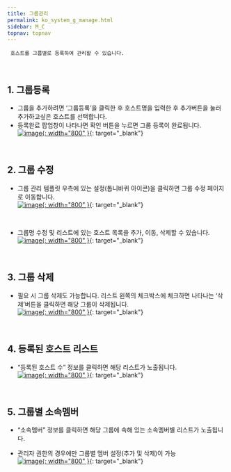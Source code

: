 ```yaml
---
title: 그룹관리
permalink: ko_system_g_manage.html
sidebar: M_C
topnav: topnav
---
```


     호스트를 그룹별로 등록하여 관리할 수 있습니다.

<br />

## 1. 그룹등록
- 그룹을 추가하려면 ‘그룹등록’을 클릭한 후 호스트명을 입력한 후 추가버튼을 눌러 추가하고싶은 호스트를 선택합니다.
- 등록완료 팝업창이 나타나면 확인 버튼을 누르면 그룹 등록이 완료됩니다.   
[![image](/docs/images/Manual/siem/group/1.png){: width="800" }](/docs/images/Manual/siem/group/1.png){: target="_blank"}

<br />

## 2. 그룹 수정
- 그룹 관리 템플릿 우측에 있는 설정(톱니바퀴 아이콘)을 클릭하면 그룹 수정 페이지로 이동합니다.   
[![image](/docs/images/Manual/siem/group/2.png){: width="800" }](/docs/images/Manual/siem/group/2.png){: target="_blank"}

<br />

- 그룹명 수정 및 리스트에 있는 호스트 목록을 추가, 이동, 삭제할 수 있습니다.   
[![image](/docs/images/Manual/siem/group/3.png){: width="800" }](/docs/images/Manual/siem/group/3.png){: target="_blank"}

<br />

## 3. 그룹 삭제
- 필요 시 그룹 삭제도 가능합니다. 리스트 왼쪽의 체크박스에 체크하면 나타나는 ‘삭제’버튼을 클릭하면 해당 그룹이 삭제됩니다.   
[![image](/docs/images/Manual/siem/group/4.png){: width="800" }](/docs/images/Manual/siem/group/4.png){: target="_blank"}
 
<br />

## 4. 등록된 호스트 리스트
- “등록된 호스트 수” 정보를 클릭하면 해당 리스트가 노출됩니다.   
[![image](/docs/images/Manual/siem/group/5.png){: width="800" }](/docs/images/Manual/siem/group/5.png){: target="_blank"}

<br />

## 5. 그룹별 소속멤버
- “소속멤버” 정보를 클릭하면 해당 그룹에 속해 있는 소속멤버별 리스트가 노출됩니다.
* 관리자 권한의 경우에만 그룹별 멤버 설정(추가 및 삭제)이 가능   
[![image](/docs/images/Manual/siem/group/6.png){: width="800" }](/docs/images/Manual/siem/group/6.png){: target="_blank"}

 